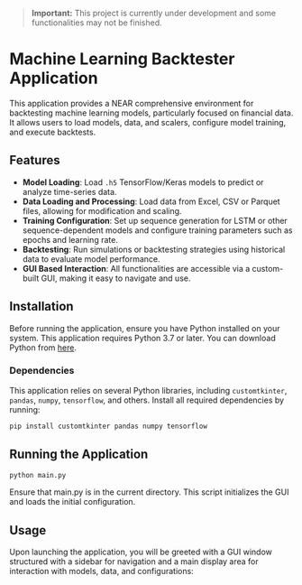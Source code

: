 > **Important:** This project is currently under development and some functionalities may not be finished.


# Machine Learning Backtester Application

This application provides a NEAR comprehensive environment for backtesting machine learning models, particularly focused on financial data. It allows users to load models, data, and scalers, configure model training, and execute backtests.

## Features

- **Model Loading**: Load `.h5` TensorFlow/Keras models to predict or analyze time-series data.
- **Data Loading and Processing**: Load data from Excel, CSV or Parquet files, allowing for modification and scaling.
- **Training Configuration**: Set up sequence generation for LSTM or other sequence-dependent models and configure training parameters such as epochs and learning rate.
- **Backtesting**: Run simulations or backtesting strategies using historical data to evaluate model performance.
- **GUI Based Interaction**: All functionalities are accessible via a custom-built GUI, making it easy to navigate and use.

## Installation

Before running the application, ensure you have Python installed on your system. This application requires Python 3.7 or later. You can download Python from [here](https://www.python.org/downloads/).

### Dependencies

This application relies on several Python libraries, including `customtkinter`, `pandas`, `numpy`, `tensorflow`, and others. Install all required dependencies by running:

```bash
pip install customtkinter pandas numpy tensorflow
```

## Running the Application
```bash
python main.py
```
Ensure that main.py is in the current directory. This script initializes the GUI and loads the initial configuration.

## Usage
Upon launching the application, you will be greeted with a GUI window structured with a sidebar for navigation and a main display area for interaction with models, data, and configurations:


